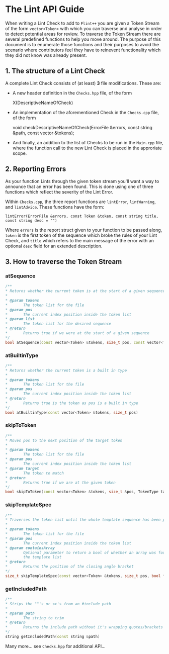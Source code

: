 The Lint API Guide
==================

When writing a Lint Check to add to `Flint++` you are given a Token Stream of the form `vector<Token>` with which you can traverse and analyse in order to detect potential areas for review. To traverse the Token Stream there are several predefined functions to help you move around. The purpose of this document is to enumerate those functions and their purposes to avoid the scenario where contributors feel they have to reinevent functionality which they did not know was already present.

## 1. The structure of a Lint Check

A complete Lint Check consists of (at least) **3** file modifications. These are:

* A new header definition in the `Checks.hpp` file, of the form

	X(DescriptiveNameOfCheck)

* An implementation of the aforementioned Check in the `Checks.cpp` file, of the form

	void checkDescriptiveNameOfCheck(ErrorFile &errors, const string &path, const vector<Token> &tokens);

* And finally, an addition to the list of Checks to be run in the `Main.cpp` file, where the function call to the new Lint Check is placed in the approriate scope.

## 2. Reporting Errors

As your function Lints through the given token stream you'll want a way to announce that an error has been found. This is done using one of three functions which reflect the severity of the Lint Error.

Within `Checks.cpp`, the three report functions are `lintError`, `lintWarning`, and `lintAdvice`. These functions have the form:

	lintError(ErrorFile &errors, const Token &token, const string title, const string desc = "")

Where `errors` is the report struct given to your function to be passed along, `token` is the first token of the sequence which broke the rules of your Lint Check, and `title` which refers to the main message of the error with an optional `desc` field for an extended description.

## 3. How to traverse the Token Stream

### atSequence

```cpp
/**
* Returns whether the current token is at the start of a given sequence
*
* @param tokens
*		The token list for the file
* @param pos
*		The current index position inside the token list
* @param list
*		The token list for the desired sequence
* @return
*		Returns true if we were at the start of a given sequence
*/
bool atSequence(const vector<Token> &tokens, size_t pos, const vector<TokenType> &list)
```

### atBuiltinType

```cpp
/**
* Returns whether the current token is a built in type
*
* @param tokens
*		The token list for the file
* @param pos
*		The current index position inside the token list
* @return
*		Returns true is the token as pos is a built in type
*/
bool atBuiltinType(const vector<Token> &tokens, size_t pos)
```

### skipToToken

```cpp
/**
* Moves pos to the next position of the target token
*
* @param tokens
*		The token list for the file
* @param pos
*		The current index position inside the token list
* @param target
*		The token to match
* @return
*		Returns true if we are at the given token
*/
bool skipToToken(const vector<Token> &tokens, size_t &pos, TokenType target)
```

### skipTemplateSpec

```cpp
/**
* Traverses the token list until the whole template sequence has been passed
*
* @param tokens
*		The token list for the file
* @param pos
*		The current index position inside the token list
* @param containsArray
*		Optional parameter to return a bool of whether an array was found inside
*		the template list
* @return
*		Returns the position of the closing angle bracket
*/
size_t skipTemplateSpec(const vector<Token> &tokens, size_t pos, bool *containsArray = nullptr)
```

### getIncludedPath

```cpp
/**
* Strips the ""'s or <>'s from an #include path
*
* @param path
*		The string to trim
* @return
*		Returns the include path without it's wrapping quotes/brackets
*/
string getIncludedPath(const string &path)
```

Many more... see `Checks.hpp` for additional API...
